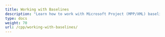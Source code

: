 ```yaml
---
title: Working with Baselines
description: "Learn how to work with Microsoft Project (MPP/XML) baselines using Aspose.Tasks for C++."
type: docs
weight: 70
url: /cpp/working-with-baselines/
---
```

